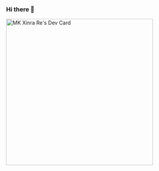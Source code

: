 ### Hi there 👋
<a href="https://app.daily.dev/mkxinrare"><img src="https://api.daily.dev/devcards/74a5ef8a253d4d9db202c36a388ac570.png?r=eao" width="400" alt="MK Xinra Re's Dev Card"/></a>
<!--
**xrmaalk/xrmaalk** is a ✨ _special_ ✨ repository because its `README.md` (this file) appears on your GitHub profile.

Here are some ideas to get you started:

- 🔭 I’m currently working on ...
- 🌱 I’m currently learning ...
- 👯 I’m looking to collaborate on ...
- 🤔 I’m looking for help with ...
- 💬 Ask me about ...
- 📫 How to reach me: ...
- 😄 Pronouns: ...
- ⚡ Fun fact: ...
-->
